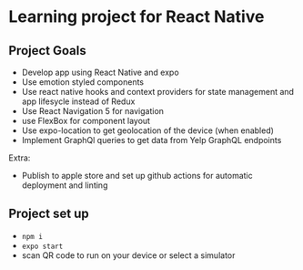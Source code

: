 # Learning project for React Native 

## Project Goals

- Develop app using React Native and expo
- Use emotion styled components
- Use react native hooks and context providers for state management and app lifesycle instead of Redux
- Use React Navigation 5 for navigation
- use FlexBox for component layout
- Use expo-location to get geolocation of the device (when enabled)
- Implement GraphQl queries to get data from Yelp GraphQL endpoints

Extra: 
- Publish to apple store and set up github actions for automatic deployment and linting

## Project set up

- `npm i`
- `expo start`
- scan QR code to run on your device or select a simulator
